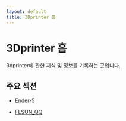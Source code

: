 ```yaml
---
layout: default
title: 3Dprinter 홈
---
```


# 3Dprinter 홈

3dprinter에 관한 지식 및 정보를 기록하는 곳입니다.

## 주요 섹션

- [Ender-5](./Ender-5%20de1d31dcd5ab4fe28bc909eba8941c88.md)

- [FLSUN_QQ](./FLSUN%20QQ%20656d971df2f24c9aaee1808af62a20a9/FLSUN%20QQ.md)

